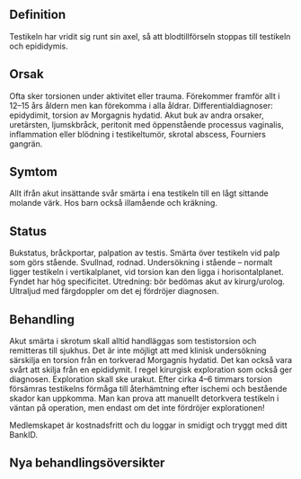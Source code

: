 ## Definition

Testikeln har vridit sig runt sin axel, så att blodtillförseln stoppas till testikeln och epididymis.

## Orsak

Ofta sker torsionen under aktivitet eller trauma. Förekommer framför allt i 12–15 års åldern men kan förekomma i alla åldrar.
Differentialdiagnoser: epidydimit, torsion av Morgagnis hydatid. Akut buk av andra orsaker, uretärsten, ljumskbråck, peritonit med öppenstående processus vaginalis, inflammation eller blödning i testikeltumör, skrotal abscess, Fourniers gangrän.

## Symtom

Allt ifrån akut insättande svår smärta i ena testikeln till en lågt sittande molande värk. Hos barn också illamående och kräkning.

## Status

Bukstatus, bråckportar, palpation av testis. Smärta över testikeln vid palp som görs stående. Svullnad, rodnad. Undersökning i stående – normalt ligger testikeln i vertikalplanet, vid torsion kan den ligga i horisontalplanet. Fyndet har hög specificitet.
Utredning: bör bedömas akut av kirurg/urolog. Ultraljud med färgdoppler om det ej fördröjer diagnosen.

## Behandling

Akut smärta i skrotum skall alltid handläggas som testistorsion och remitteras till sjukhus. Det är inte möjligt att med klinisk undersökning särskilja en torsion från en torkverad Morgagnis hydatid. Det kan också vara svårt att skilja från en epididymit.
I regel kirurgisk exploration som också ger diagnosen. Exploration skall ske urakut. Efter cirka 4–6 timmars torsion försämras testikelns förmåga till återhämtning efter ischemi och bestående skador kan uppkomma.
Man kan prova att manuellt detorkvera testikeln i väntan på operation, men endast om det inte fördröjer explorationen!


Medlemskapet är kostnadsfritt och du loggar in smidigt och tryggt med ditt BankID.

## Nya behandlingsöversikter

